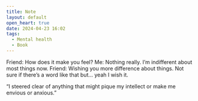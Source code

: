 ```yaml
---
title: Note
layout: default
open_heart: true
date: 2024-04-23 16:02
tags:
  - Mental health
  - Book
---
```


Friend: How does it make you feel?
Me: Nothing really. I’m indifferent about most things now. 
Friend: Wishing you more difference about things. Not sure if there’s a word like that but… yeah I wish it.

“I steered clear of anything that might pique my intellect or make me envious or anxious.”
